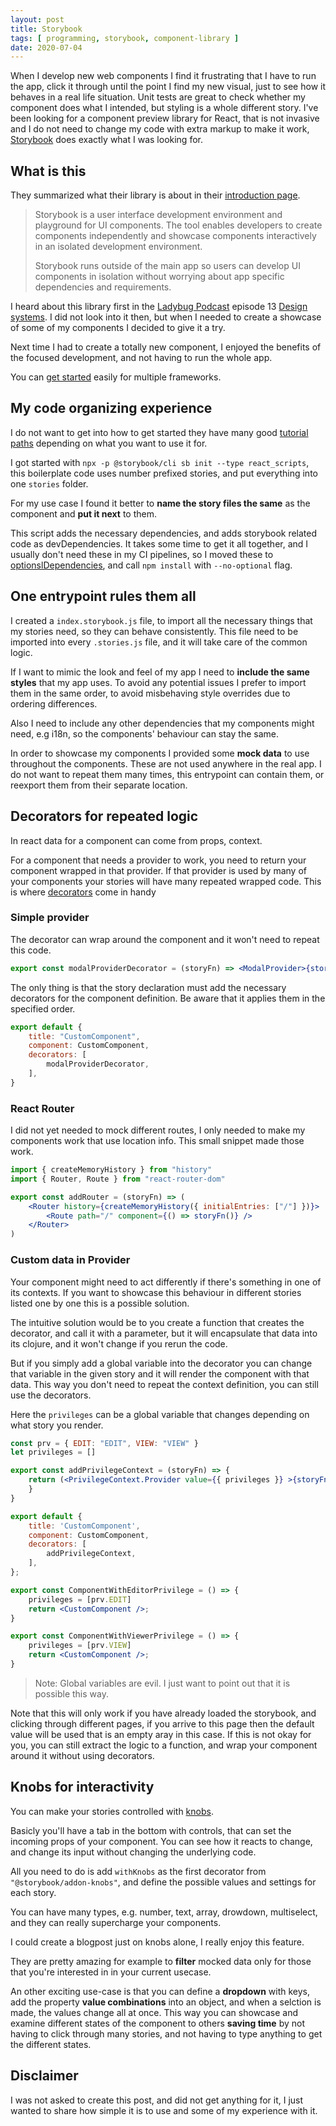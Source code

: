 ```yaml
---
layout: post
title: Storybook
tags: [ programming, storybook, component-library ]
date: 2020-07-04
---
```


When I develop new web components I find it frustrating that I have to run the app,
click it through until the point I find my new visual, just to see how it behaves in a real life situation.
Unit tests are great to check whether my component does what I intended,
but styling is a whole different story.
I've been looking for a component preview library for React,
that is not invasive and I do not need to change my code with extra markup to make it work,
[Storybook](https://storybook.js.org/) does exactly what I was looking for.
<!--more-->
## What is this

They summarized what their library is about in their [introduction page](https://storybook.js.org/docs/basics/introduction/).

>Storybook is a user interface development environment and playground for UI components.
>The tool enables developers to create components independently and showcase components interactively
>in an isolated development environment.
>
>Storybook runs outside of the main app so users can develop UI components in isolation without
>worrying about app specific dependencies and requirements.

I heard about this library first in the [Ladybug Podcast](https://www.ladybug.dev/) episode 13
[Design systems](https://github.com/ladybug-podcast/ladybug-website/blob/master/transcripts/13-design-systems.md).
I did not look into it then, but when I needed to create a showcase of some of my components I decided to give it a try.

Next time I had to create a totally new component, I enjoyed the benefits of the focused development, and not having to run the whole app.

You can [get started](https://storybook.js.org/docs/guides/quick-start-guide/) easily for multiple frameworks.

## My code organizing experience

I do not want to get into how to get started they have many good
[tutorial paths](https://www.learnstorybook.com/) depending on what you want to use it for.

I got started with `npx -p @storybook/cli sb init --type react_scripts`, this boilerplate code uses number prefixed stories,
and put everything into one `stories` folder.

For my use case I found it better to **name the story files the same** as the component and **put it next** to them.

This script adds the necessary dependencies, and adds storybook related code as devDependencies.
It takes some time to get it all together, and I usually don't need these in my CI pipelines,
so I moved these to [optionslDependencies](https://docs.npmjs.com/files/package.json#optionaldependencies),
and call `npm install` with `--no-optional` flag.

## One entrypoint rules them all

I created a `index.storybook.js` file, to import all the necessary things that my stories need, so they can behave consistently.
This file need to be imported into every `.stories.js` file, and it will take care of the common logic.

If I want to mimic the look and feel of my app I need to **include the same styles** that my app uses.
To avoid any potential issues I prefer to import them in the same order, to avoid misbehaving style overrides due to ordering differences.

Also I need to include any other dependencies that my components might need, e.g i18n, so the components' behaviour can stay the same.

In order to showcase my components I provided some **mock data** to use throughout the components.
These are not used anywhere in the real app.
I do not want to repeat them many times, this entrypoint can contain them, or reexport them from their separate location.

## Decorators for repeated logic

In react data for a component can come from props, context.

For a component that needs a provider to work, you need to return your component wrapped in that provider.
If that provider is used by many of your components your stories will have many repeated wrapped code.
This is where [decorators](https://storybook.js.org/docs/basics/writing-stories/#decorators) come in handy

### Simple provider

The decorator can wrap around the component and it won't need to repeat this code.

```jsx
export const modalProviderDecorator = (storyFn) => <ModalProvider>{storyFn()}</ModalProvider>
```

The only thing is that the story declaration must add the necessary decorators for the component definition.
Be aware that it applies them in the specified order.

```js
export default {
    title: "CustomComponent",
    component: CustomComponent,
    decorators: [
        modalProviderDecorator,
    ],
}
```

### React Router

I did not yet needed to mock different routes, I only needed to make my components
work that use location info. This small snippet made those work.

```jsx
import { createMemoryHistory } from "history"
import { Router, Route } from "react-router-dom"

export const addRouter = (storyFn) => (
    <Router history={createMemoryHistory({ initialEntries: ["/"] })}>
        <Route path="/" component={() => storyFn()} />
    </Router>
)
```

### Custom data in Provider

Your component might need to act differently if there's something in one of its contexts.
If you want to showcase this behaviour in different stories listed one by one this is a possible solution.

The intuitive solution would be to you create a function that creates the decorator,
and call it with a parameter, but it will encapsulate that data into its clojure, and it won't change if you rerun the code.

But if you simply add a global variable into the decorator you can change that
variable in the given story and it will render the component with that data.
This way you don't need to repeat the context definition, you can still use the decorators.

Here the `privileges` can be a global variable that changes depending on what story you render.

```jsx
const prv = { EDIT: "EDIT", VIEW: "VIEW" }
let privileges = []

export const addPrivilegeContext = (storyFn) => {
    return (<PrivilegeContext.Provider value={{ privileges }} >{storyFn()}</PrivilegeContext.Provider >)
    }
}

export default {
    title: 'CustomComponent',
    component: CustomComponent,
    decorators: [
        addPrivilegeContext,
    ],
};

export const ComponentWithEditorPrivilege = () => {
    privileges = [prv.EDIT]
    return <CustomComponent />;
}

export const ComponentWithViewerPrivilege = () => {
    privileges = [prv.VIEW]
    return <CustomComponent />;
}
```

> Note: Global variables are evil. I just want to point out that it is possible this way.

Note that this will only work if you have already loaded the storybook, and clicking through different pages,
if you arrive to this page then the default value will be used that is an empty aray in this case.
If this is not okay for you, you can still extract the logic to a function,
and wrap your component around it without using decorators.

## Knobs for interactivity

You can make your stories controlled with [knobs](https://github.com/storybookjs/storybook/tree/master/addons/knobs).

Basicly you'll have a tab in the bottom with controls, that can set the incoming props of your component.
You can see how it reacts to change, and change its input without changing the underlying code.

All you need to do is add `withKnobs` as the first decorator from `"@storybook/addon-knobs"`,
and define the possible values and settings for each story.

You can have many types, e.g. number, text, array, drowdown, multiselect,
and they can really supercharge your components.

I could create a blogpost just on knobs alone, I really enjoy this feature.

They are pretty amazing for example to **filter** mocked data only for those that you're interested in in your current usecase.

An other exciting use-case is that you can define a **dropdown** with keys, add the property **value combinations** into an object,
and when a selction is made, the values change all at once.
This way you can showcase and examine different states of the component to others **saving time**
by not having to click through many stories, and not having to type anything to get the different states.

## Disclaimer

I was not asked to create this post, and did not get anything for it,
I just wanted to share how simple it is to use and some of my experience with it.
